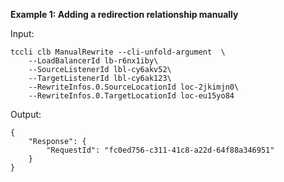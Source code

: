 **Example 1: Adding a redirection relationship manually**



Input: 

```
tccli clb ManualRewrite --cli-unfold-argument  \
    --LoadBalancerId lb-r6nx1iby\
    --SourceListenerId lbl-cy6akv52\
    --TargetListenerId lbl-cy6ak123\
    --RewriteInfos.0.SourceLocationId loc-2jkimjn0\
    --RewriteInfos.0.TargetLocationId loc-eu15yo84
```

Output: 
```
{
    "Response": {
        "RequestId": "fc0ed756-c311-41c8-a22d-64f88a346951"
    }
}
```

